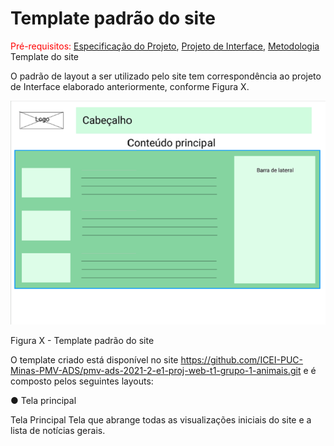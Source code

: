 # Template padrão do site

<span style="color:red">Pré-requisitos: <a href="2-Especificação do Projeto.md"> Especificação do Projeto</a></span>, <a href="3-Projeto de Interface.md"> Projeto de Interface</a>, <a href="4-Metodologia.md"> Metodologia</a>
Template do site

O  padrão  de  layout  a  ser  utilizado  pelo  site  tem  correspondência  ao  projeto  de  Interface 
elaborado anteriormente, conforme Figura X.
<p>
<img src="../src/img/wfcabecalho.png">
</p>

Figura X - Template padrão do site

O template criado está disponível no site https://github.com/ICEI-PUC-Minas-PMV-ADS/pmv-ads-2021-2-e1-proj-web-t1-grupo-1-animais.git  e é composto pelos seguintes layouts: 

● Tela principal

Tela Principal
Tela que abrange todas as visualizações iniciais do site e a lista de notícias gerais.
